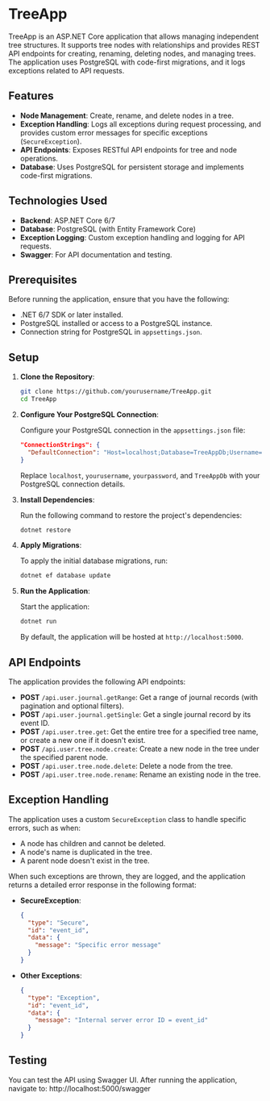 # TreeApp

TreeApp is an ASP.NET Core application that allows managing independent tree structures. It supports tree nodes with relationships and provides REST API endpoints for creating, renaming, deleting nodes, and managing trees. The application uses PostgreSQL with code-first migrations, and it logs exceptions related to API requests.

## Features

- **Node Management**: Create, rename, and delete nodes in a tree.
- **Exception Handling**: Logs all exceptions during request processing, and provides custom error messages for specific exceptions (`SecureException`).
- **API Endpoints**: Exposes RESTful API endpoints for tree and node operations.
- **Database**: Uses PostgreSQL for persistent storage and implements code-first migrations.

## Technologies Used

- **Backend**: ASP.NET Core 6/7
- **Database**: PostgreSQL (with Entity Framework Core)
- **Exception Logging**: Custom exception handling and logging for API requests.
- **Swagger**: For API documentation and testing.

## Prerequisites

Before running the application, ensure that you have the following:

- .NET 6/7 SDK or later installed.
- PostgreSQL installed or access to a PostgreSQL instance.
- Connection string for PostgreSQL in `appsettings.json`.

## Setup

1. **Clone the Repository**:

    ```bash
    git clone https://github.com/yourusername/TreeApp.git
    cd TreeApp
    ```

2. **Configure Your PostgreSQL Connection**:

   Configure your PostgreSQL connection in the `appsettings.json` file:

    ```json
    "ConnectionStrings": {
      "DefaultConnection": "Host=localhost;Database=TreeAppDb;Username=yourusername;Password=yourpassword"
    }
    ```

   Replace `localhost`, `yourusername`, `yourpassword`, and `TreeAppDb` with your PostgreSQL connection details.

3. **Install Dependencies**:

   Run the following command to restore the project's dependencies:

    ```bash
    dotnet restore
    ```

4. **Apply Migrations**:

   To apply the initial database migrations, run:

    ```bash
    dotnet ef database update
    ```

5. **Run the Application**:

   Start the application:

    ```bash
    dotnet run
    ```

   By default, the application will be hosted at `http://localhost:5000`.

## API Endpoints

The application provides the following API endpoints:

- **POST** `/api.user.journal.getRange`: Get a range of journal records (with pagination and optional filters).
- **POST** `/api.user.journal.getSingle`: Get a single journal record by its event ID.
- **POST** `/api.user.tree.get`: Get the entire tree for a specified tree name, or create a new one if it doesn't exist.
- **POST** `/api.user.tree.node.create`: Create a new node in the tree under the specified parent node.
- **POST** `/api.user.tree.node.delete`: Delete a node from the tree.
- **POST** `/api.user.tree.node.rename`: Rename an existing node in the tree.

## Exception Handling

The application uses a custom `SecureException` class to handle specific errors, such as when:

- A node has children and cannot be deleted.
- A node's name is duplicated in the tree.
- A parent node doesn't exist in the tree.

When such exceptions are thrown, they are logged, and the application returns a detailed error response in the following format:

- **SecureException**:

    ```json
    {
      "type": "Secure",
      "id": "event_id",
      "data": {
        "message": "Specific error message"
      }
    }
    ```

- **Other Exceptions**:

    ```json
    {
      "type": "Exception",
      "id": "event_id",
      "data": {
        "message": "Internal server error ID = event_id"
      }
    }
    ```

## Testing

You can test the API using Swagger UI. After running the application, navigate to: http://localhost:5000/swagger
